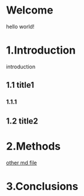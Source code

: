 # Welcome

hello world!



# 1.Introduction
introduction

## 1.1 title1

### 1.1.1

## 1.2 title2


# 2.Methods

[other md file](./sub.md)


# 3.Conclusions

